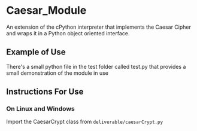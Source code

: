 # Caesar_Module
An extension of the cPython interpreter that implements the Caesar Cipher and wraps it in a Python object oriented interface.

## Example of Use
There's a small python file in the test folder called test.py that provides a small demonstration of the module in use

## Instructions For Use
### On Linux and Windows
Import the CaesarCrypt class from `deliverable/caesarCrypt.py`

